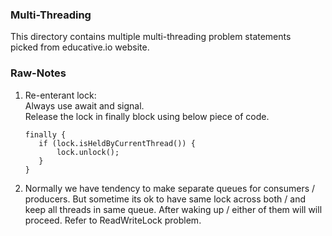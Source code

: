 ### Multi-Threading
This directory contains multiple multi-threading problem statements \
picked from educative.io website.


### Raw-Notes

1. Re-enterant lock: \
    Always use await and signal.\
    Release the lock in finally block using below piece of code.
    ```
    finally {
       if (lock.isHeldByCurrentThread()) {
           lock.unlock();
       }
    }
   ```
2. Normally we have tendency to make separate queues for consumers /
   producers. But sometime its ok to have same lock across both /
   and keep all threads in same queue. After waking up /
   either of them will will proceed. Refer to ReadWriteLock problem.